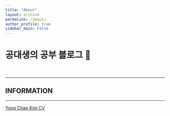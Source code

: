 ```yaml
---
title: "About"
layout: archive
permalink: /about/
author_profile: true
sidebar_main: False
---
```


# 공대생의 공부 블로그 🌙<br><br>
---
## INFORMATION
---

[Yong Chae Kim CV](https://sites.google.com/view/yongchae-kim/home?authuser=0)

